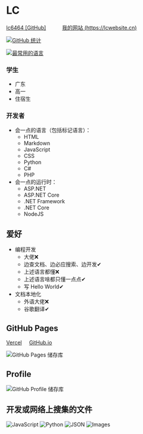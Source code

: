 # LC

[lc6464 [GitHub]](https://github.com/lc6464)&nbsp;&nbsp;&nbsp;&nbsp;
&nbsp;&nbsp;&nbsp;&nbsp;&nbsp;
[我的网站 (https://lcwebsite.cn)](https://lcwebsite.cn)

[![GitHub 统计](https://github-readme-stats.vercel.app/api?username=lc6464&count_private=true&theme=algolia&locale=cn&include_all_commits=true&show_icons=true "GitHub 统计")](https://github-readme-stats.vercel.app/api?username=lc6464&count_private=true&theme=algolia&locale=cn&include_all_commits=true&show_icons=true)

[![最常用的语言](https://github-readme-stats.vercel.app/api/top-langs?username=lc6464&theme=algolia&locale=cn "最常用的语言")](https://github-readme-stats.vercel.app/api/top-langs?username=lc6464&theme=algolia&locale=cn)

### 学生
- 广东
- 高一
- 住宿生
### 开发者
- 会一点的语言（包括标记语言）：
  - HTML
  - Markdown
  - JavaScript
  - CSS
  - Python
  - C#
  - PHP
- 会一点的运行时：
  - ASP.NET
  - ASP.NET Core
  - .NET Framework
  - .NET Core
  - NodeJS

## 爱好
- 编程开发
  - 大佬❌
  - 边查文档、边必应搜索、边开发✔
  - 上述语言都懂❌
  - 上述语言啥都只懂一点点✔
  - 写 Hello World✔
- 文档本地化
  - 外语大佬❌
  - 谷歌翻译✔


## GitHub Pages
[Vercel](https://lc-gh.vercel.app/)&nbsp;&nbsp;&nbsp;&nbsp;
[GitHub.io](https://lc6464.github.io/)

![GitHub Pages 储存库](https://github-readme-stats.vercel.app/api/pin?username=lc6464&repo=lc6464.github.io&theme=algolia&locale=cn&show_owner=true "GitHub Pages 储存库")


## Profile
![GitHub Profile 储存库](https://github-readme-stats.vercel.app/api/pin?username=lc6464&repo=lc6464&theme=algolia&locale=cn&show_owner=true "GitHub Profile 储存库")


## 开发或网络上搜集的文件
![JavaScript](https://github-readme-stats.vercel.app/api/pin?username=lc6464&repo=js&theme=algolia&locale=cn&show_owner=true "JavaScript")
![Python](https://github-readme-stats.vercel.app/api/pin?username=lc6464&repo=python-files&theme=algolia&locale=cn&show_owner=true "Python")
![JSON](https://github-readme-stats.vercel.app/api/pin?username=lc6464&repo=json&theme=algolia&locale=cn&show_owner=true "JSON")
![Images](https://github-readme-stats.vercel.app/api/pin?username=lc6464&repo=image&theme=algolia&locale=cn&show_owner=true "Images")